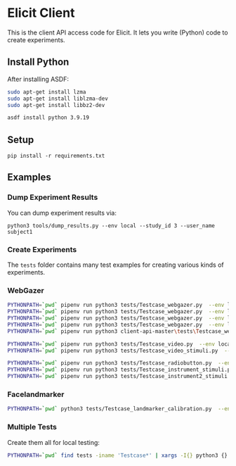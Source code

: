 
# Elicit Client

This is the client API access code for Elicit.  It lets you write (Python) code to create experiments.

## Install Python

After installing ASDF:


```bash
sudo apt-get install lzma
sudo apt-get install liblzma-dev
sudo apt-get install libbz2-dev

asdf install python 3.9.19
```

## Setup

```
pip install -r requirements.txt
```

## Examples


### Dump Experiment Results

You can dump experiment results via:

```
python3 tools/dump_results.py --env local --study_id 3 --user_name subject1
```

### Create Experiments

The `tests` folder contains many test examples for creating various kinds of experiments. 

### WebGazer

```bash
PYTHONPATH=`pwd` pipenv run python3 tests/Testcase_webgazer.py  --env local
PYTHONPATH=`pwd` pipenv run python3 tests/Testcase_webgazer.py  --env local PYTHONPATH=`pwd` pipenv run python3 client-api-master\tests\Testcase_webgazer.py  --env local
PYTHONPATH=`pwd` pipenv run python3 tests/Testcase_webgazer.py  --env local --ignore_https
PYTHONPATH=`pwd` pipenv run python3 tests/Testcase_webgazer.py  --env local_docker
PYTHONPATH=`pwd` pipenv run python3 client-api-master\tests\Testcase_webgazer.py  --env local
```

```bash
PYTHONPATH=`pwd` pipenv run python3 tests/Testcase_video.py  --env local
PYTHONPATH=`pwd` pipenv run python3 tests/Testcase_video_stimuli.py  --env local

PYTHONPATH=`pwd` pipenv run python3 tests/Testcase_radiobutton.py  --env local
PYTHONPATH=`pwd` pipenv run python3 tests/Testcase_instrument_stimuli.py  --env local
PYTHONPATH=`pwd` pipenv run python3 tests/Testcase_instrument2_stimuli.py  --env local
```

### Facelandmarker

```bash
PYTHONPATH=`pwd` python3 tests/Testcase_landmarker_calibration.py  --env local
```

### Multiple Tests

Create them all for local testing:

```bash
PYTHONPATH=`pwd` find tests -iname 'Testcase*' | xargs -I{} python3 {} --env local
```